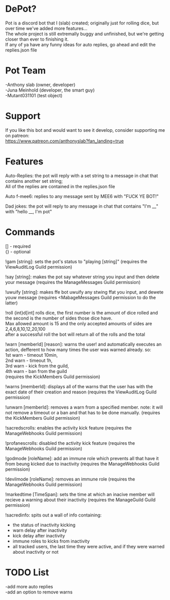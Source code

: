 # DePot?
Pot is a discord bot that I (slab) created; originally just for rolling dice, but over time we've added more features...   
The whole project is still extremally buggy and unfinished, but we're getting closer than ever to finishing it.  
If any of ya have any funny ideas for auto replies, go ahead and edit the replies.json file   

# Pot Team
-Anthony slab (owner, developer)  
-Juna Meinhold (developer, the smart guy)  
-Mutant031101 (test object)  

# Support
If you like this bot and would want to see it develop, consider supporting me on patreon:  
https://www.patreon.com/anthonyslab?fan_landing=true  

# Features
Auto-Replies: the pot will reply with a set string to a message in chat that contains another set string;  
All of the replies are contained in the replies.json file  

Auto f-mee6: replies to any message sent by MEE6 with "FUCK YE BOT!"

Dad jokes: the pot will reply to any message in chat that contains "I'm __" with "hello __, I'm pot"

# Commands
[] - required  
{} - optional 

!gam [string]: sets the pot's status to "playing [string]" (requires the ViewAuditLog Guild permission)  

!say [string]: makes the pot say whatever string you input and then delete your message (requires the ManageMessages Guild permission) 
  
!uwuify [string]: makes ffe bot uwuify any stwing ffat you input, and dewete youw message (requires <MabageMessages Guild permission to do the latter)  
  
!roll {int}d[int] rolls dice, the first number is the amount of dice rolled and the second is the number of sides those dice have.  
Max allowed amount is 15 and the only accepted amounts of sides are 2,4,6,8,10,12,20,100  
after a successful roll the bot will return all of the rolls and the total  
  
!warn [memberId] [reason]: warns the user! and automatically executes an action, defferent to how many times the user was warned already. so:  
1st warn - timeout 10min,  
2nd warn - timeout 1h,  
3rd warn - kick from the guild,  
4th warn - ban from the guild   
(requires the KickMembers Guild permission)  

!warns [memberId]: displays all of the warns that the user has with the exact date of their creation and reason (requires the ViewAuditLog Guild permission)  

!unwarn [memberId]: removes a warn from a specified member. note: it will not remove a timeout or a ban and that has to be done manually. (requires the KickMembers Guild permission)  

!sacredscrolls: enables the activity kick feature (requires the ManageWebhooks Guild permission)  

!profanescrolls: disabled the activity kick feature (requires the ManageWebhooks Guild permission)  

!godmode [roleName]: add an immune role which prevents all that have it from beung kicked due to inactivity (requires the ManageWebhooks Guild permission)  

!devilmode [roleName]: removes an immune role (requires the ManageWebhooks Guild permission)  

!markedtime [TimeSpan]: sets the time at which an inacive member will recieve a warning about their inactivity (requires the ManageGuild Guild permission) 

!sacredinfo: spits out a wall of info containing:  
- the status of inactivity kicking  
- warn delay after inactivity  
- kick delay after inactivity  
- immune roles to kicks from inactivity  
- all tracked users, the last time they were active, and if they were warned about inactivity or not  

# TODO List
-add more auto replies  
-add an option to remove warns   
